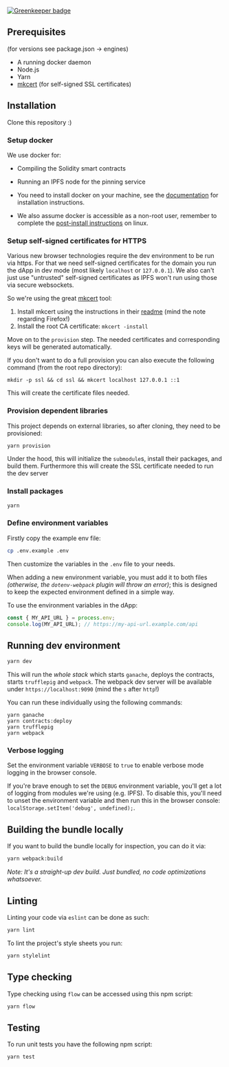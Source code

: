 [![Greenkeeper badge](https://badges.greenkeeper.io/JoinColony/colonyDapp.svg?token=ab5cc1c9b3fffa7f098e11807727fd68e5811838df8b7240c9dbd1c54f424c48&ts=1510794087610)](https://greenkeeper.io/)

## Prerequisites
(for versions see package.json -> engines)
* A running docker daemon
* Node.js
* Yarn
* [mkcert](https://github.com/FiloSottile/mkcert) (for self-signed SSL certificates)

## Installation

Clone this repository :)

### Setup docker

We use docker for:

- Compiling the Solidity smart contracts
- Running an IPFS node for the pinning service

- You need to install docker on your machine, see the [documentation](https://docs.docker.com/install/#supported-platforms) for installation instructions.
- We also assume docker is accessible as a non-root user, remember to complete the [post-install instructions](https://docs.docker.com/install/linux/linux-postinstall/) on linux.

### Setup self-signed certificates for HTTPS

Various new browser technologies require the dev environment to be run via https. For that we need self-signed certificates for the domain you run the dApp in dev mode (most likely `localhost` or `127.0.0.1`). We also can't just use "untrusted" self-signed certificates as IPFS won't run using those via secure websockets.

So we're using the great [mkcert](https://github.com/FiloSottile/mkcert) tool:

1) Install mkcert using the instructions in their [readme](https://github.com/FiloSottile/mkcert#installation) (mind the note regarding Firefox!)
2) Install the root CA certificate: `mkcert -install`

Move on to the `provision` step. The needed certificates and corresponding keys will be generated automatically.

If you don't want to do a full provision you can also execute the following command (from the root repo directory):
```
mkdir -p ssl && cd ssl && mkcert localhost 127.0.0.1 ::1
```

This will create the certificate files needed.

### Provision dependent libraries

This project depends on external libraries, so after cloning, they need to be provisioned:
```bash
yarn provision
```

Under the hood, this will initialize the `submodule`s, install their packages, and build them. Furthermore this will create the SSL certificate needed to run the dev server

### Install packages

```bash
yarn
```

### Define environment variables

Firstly copy the example env file:
```bash
cp .env.example .env
```

Then customize the variables in the `.env` file to your needs.

When adding a new environment variable, you must add it to both files _(otherwise, the `dotenv-webpack` plugin will throw an error)_; this is designed to keep the expected environment defined in a simple way.

To use the environment variables in the dApp:

```js
const { MY_API_URL } = process.env;
console.log(MY_API_URL); // https://my-api-url.example.com/api
```

## Running dev environment

```bash
yarn dev
```

This will run the _whole stack_ which starts `ganache`, deploys the contracts, starts `trufflepig` and `webpack`. The webpack dev server will be available under `https://localhost:9090` (mind the `s` after `http`!)

You can run these individually using the following commands:

```
yarn ganache
yarn contracts:deploy
yarn trufflepig
yarn webpack
```

### Verbose logging

Set the environment variable `VERBOSE` to `true` to enable verbose mode logging in the browser console.

If you're brave enough to set the `DEBUG` environment variable, you'll get a lot of logging from modules we're using (e.g. IPFS). To disable this, you'll need to unset the environment variable and then run this in the browser console: `localStorage.setItem('debug', undefined);`.


## Building the bundle locally

If you want to build the bundle locally for inspection, you can do it via:
```bash
yarn webpack:build
````

_Note: It's a straight-up dev build. Just bundled, no code optimizations whatsoever._

## Linting

Linting your code via `eslint` can be done as such:
```bash
yarn lint
```

To lint the project's style sheets you run:
```bash
yarn stylelint
```

## Type checking

Type checking using `flow` can be accessed using this npm script:
```bash
yarn flow
```

## Testing

To run unit tests you have the following npm script:

```bash
yarn test
```
